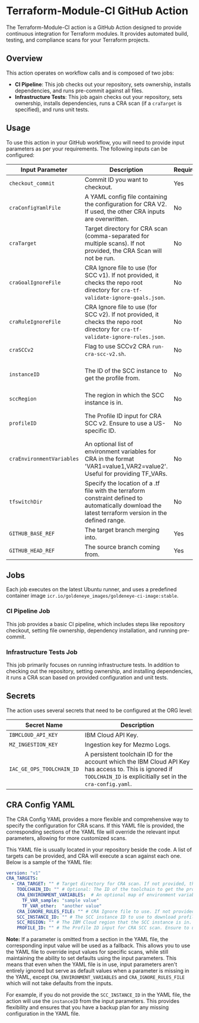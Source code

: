 # Terraform-Module-CI GitHub Action

The Terraform-Module-CI action is a GitHub Action designed to provide continuous integration for Terraform modules. It provides automated build, testing, and compliance scans for your Terraform projects.

## Overview

This action operates on workflow calls and is composed of two jobs:

- **CI Pipeline**: This job checks out your repository, sets ownership, installs dependencies, and runs pre-commit against all files.
- **Infrastructure Tests**: This job again checks out your repository, sets ownership, installs dependencies, runs a CRA scan (if a `craTarget` is specified), and runs unit tests.

## Usage

To use this action in your GitHub workflow, you will need to provide input parameters as per your requirements. The following inputs can be configured:

| Input Parameter           | Description                                                                                                                      | Required | Default Value                          |
|---------------------------|----------------------------------------------------------------------------------------------------------------------------------|----------|----------------------------------------|
| `checkout_commit`         | Commit ID you want to checkout.                                                                                                  | Yes      |                                        |
| `craConfigYamlFile`       | A YAML config file containing the configuration for CRA V2. If used, the other CRA inputs are overwritten.                       | No       |                                        |
| `craTarget`               | Target directory for CRA scan (comma-separated for multiple scans). If not provided, the CRA Scan will not be run.               | No       |                                        |
| `craGoalIgnoreFile`       | CRA Ignore file to use (for SCC v1). If not provided, it checks the repo root directory for `cra-tf-validate-ignore-goals.json`. | No       | "cra-tf-validate-ignore-goals.json"    |
| `craRuleIgnoreFile`       | CRA Ignore file to use (for SCC v2). If not provided, it checks the repo root directory for `cra-tf-validate-ignore-rules.json`. | No       | "cra-tf-validate-ignore-rules.json"    |
| `craSCCv2`                | Flag to use SCCv2 CRA `run-cra-scc-v2.sh`.                                                                                       | No       | false                                  |
| `instanceID`              | The ID of the SCC instance to get the profile from.                                                                              | No       | "1c7d5f78-9262-44c3-b779-b28fe4d88c37" |
| `sccRegion`               | The region in which the SCC instance is in.                                                                                      | No       | "us-south"                             |
| `profileID`               | The Profile ID input for CRA SCC v2. Ensure to use a US-specific ID.                                                             | No       | "262b5a6d-9dea-400e-b61f-0fbd63883f78" |
| `craEnvironmentVariables` | An optional list of environment variables for CRA in the format 'VAR1=value1,VAR2=value2'. Useful for providing TF_VARs.         | No       |                                        |
| `tfswitchDir` | Specify the location of a .tf file with the terraform constraint defined to automatically download the latest terraform version in the defined range.   | No       |  Defaults to the repos root level (aka ".")                                      |
| `GITHUB_BASE_REF`         | The target branch merging into.                                                                                                  | Yes      |                                        |
| `GITHUB_HEAD_REF`         | The source branch coming from.                                                                                                   | Yes      |                                        |

## Jobs

Each job executes on the latest Ubuntu runner, and uses a predefined container image `icr.io/goldeneye_images/goldeneye-ci-image:stable`.

### CI Pipeline Job

This job provides a basic CI pipeline, which includes steps like repository checkout, setting file ownership, dependency installation, and running pre-commit.

### Infrastructure Tests Job

This job primarily focuses on running infrastructure tests. In addition to checking out the repository, setting ownership, and installing dependencies, it runs a CRA scan based on provided configuration and unit tests.

## Secrets

The action uses several secrets that need to be configured at the ORG level:

| Secret Name              | Description                                |
|--------------------------|--------------------------------------------|
| `IBMCLOUD_API_KEY`       | IBM Cloud API Key.                         |
| `MZ_INGESTION_KEY`       | Ingestion key for Mezmo Logs.              |
| `IAC_GE_OPS_TOOLCHAIN_ID`| A persistent toolchain ID for the account which the IBM Cloud API Key has access to. This is ignored if `TOOLCHAIN_ID` is explicitially set in the `cra-config.yaml`. |

## CRA Config YAML
The CRA Config YAML provides a more flexible and comprehensive way to specify the configuration for CRA scans. If this YAML file is provided, the corresponding sections of the YAML file will override the relevant input parameters, allowing for more customized scans.

This YAML file is usually located in your repository beside the code. A list of targets can be provided, and CRA will execute a scan against each one. Below is a sample of the YAML file:

```yaml
version: "v1"
CRA_TARGETS:
  - CRA_TARGET: "" # Target directory for CRA scan. If not provided, the CRA Scan will not be run.
    TOOLCHAIN_ID: "" # Optional: The ID of the toolchain to get the profile from. Must be from an account in which the apikey has access to. If not provided, Environment Variable TOOLCHAIN_ID value will be used.
    CRA_ENVIRONMENT_VARIABLES:  # An optional map of environment variables for CRA, where the key is the variable name and value is the value. Useful for providing TF_VARs.
      TF_VAR_sample: "sample value"
      TF_VAR_other:  "another value"
    CRA_IGNORE_RULES_FILE: "" # CRA Ignore file to use. If not provided, it checks the repo root directory for `cra-tf-validate-ignore-rules.json`
    SCC_INSTANCE_ID: "" # The SCC instance ID to use to download profile for CRA scan. If not provided, a default global value will be used.
    SCC_REGION: "" # The IBM Cloud region that the SCC instance is in. If not provided, a default global value will be used.
    PROFILE_ID: "" # The Profile ID input for CRA SCC scan. Ensure to use a US-specific ID. If not provided, a default global value will be used.
```

**Note:** If a parameter is omitted from a section in the YAML file,
the corresponding input value will be used as a fallback.
This allows you to use the YAML file to override input values for specific scans,
while still maintaining the ability to set defaults using the input parameters.
This means that even when the YAML file is in use,
input parameters aren't entirely ignored but serve as default values when a parameter is missing in the YAML,
except `CRA_ENVIRONMENT_VARIABLES` and `CRA_IGNORE_RULES_FILE` which will not take defaults from the inputs.

For example, if you do not provide the `SCC_INSTANCE_ID` in the YAML file,
the action will use the `instanceID` from the input parameters.
This provides flexibility and ensures that you have a backup plan for any missing configuration in the YAML file.
